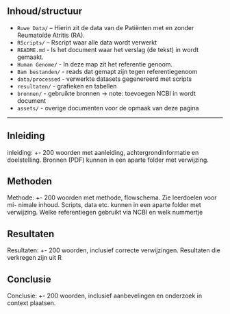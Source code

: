 ﻿

## Inhoud/structuur

- `Ruwe Data/` – Hierin zit de data van de Patiënten met en zonder Reumatoïde Atritis (RA).
- `RScripts/` – Rscript waar alle data wordt verwerkt 
- `README.md` - Is het document waar het verslag (de tekst) in wordt gemaakt. 
- `Human Genome/` - In deze map zit het referentie genoom.
- `Bam bestanden/` - reads dat gemapt zijn tegen referentiegenoom  
- `data/processed` - verwerkte datasets gegenereerd met scripts 
- `resultaten/` - grafieken en tabellen
- `bronnen/` - gebruikte bronnen -> note: toevoegen NCBI in wordt document
- `assets/` - overige documenten voor de opmaak van deze pagina





---

## Inleiding
inleiding: +- 200 woorden met aanleiding, achtergrondinformatie en doelstelling. Bronnen (PDF) kunnen in een aparte folder met verwijzing.

## Methoden
Methode: +- 200 woorden met methode, flowschema. Zie leerdoelen voor mi-
nimale inhoud. Scripts, data etc. kunnen in een aparte folder met verwijzing.
Welke referentiegen gebruikt via NCBI en welk nummertje 


## Resultaten
Resultaten: +- 200 woorden, inclusief correcte verwijzingen.
Resultaten die verkregen zijn uit R

## Conclusie
Conclusie: +- 200 woorden, inclusief aanbevelingen en onderzoek in context
plaatsen.




